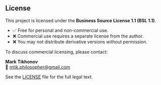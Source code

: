 ## License

This project is licensed under the **Business Source License 1.1 (BSL 1.1)**.

- ✅ Free for personal and non-commercial use.
- ❌ Commercial use requires a separate license from the author.
- ❌ You may not distribute derivative versions without permission.

To discuss commercial licensing, please contact:

**Mark Tikhonov**  
📧 mtik.philosopher@gmail.com

See the [LICENSE](./LICENSE) file for the full legal text.
